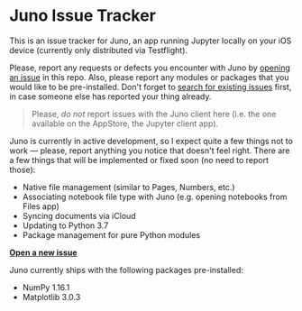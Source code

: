 # Juno Issue Tracker

This is an issue tracker for Juno, an app running Jupyter locally on your iOS device (currently only distributed via Testflight).

Please, report any requests or defects you encounter with Juno by [opening an issue](https://github.com/navoshta/Juno-Issue-Tracker/issues/new/choose) in this repo. Also, please report any modules or packages that you would like to be pre-installed. Don't forget to [search for existing issues](https://github.com/rationalmatter/Juno-Issue-Tracker/issues) first, in case someone else has reported your thing already.

> Please, _do not_ report issues with the Juno client here (i.e. the one available on the AppStore, the Jupyter client app).

Juno is currently in active development, so I expect quite a few things not to work — please, report anything you notice that doesn't feel right. There are a few things that will be implemented or fixed soon (no need to report those):

* Native file management (similar to Pages, Numbers, etc.)
* Associating notebook file type with Juno (e.g. opening notebooks from Files app)
* Syncing documents via iCloud
* Updating to Python 3.7
* Package management for pure Python modules

**[Open a new issue](https://github.com/navoshta/Juno-Issue-Tracker/issues/new/choose)**

Juno currently ships with the following packages pre-installed:
* NumPy 1.16.1
* Matplotlib 3.0.3
